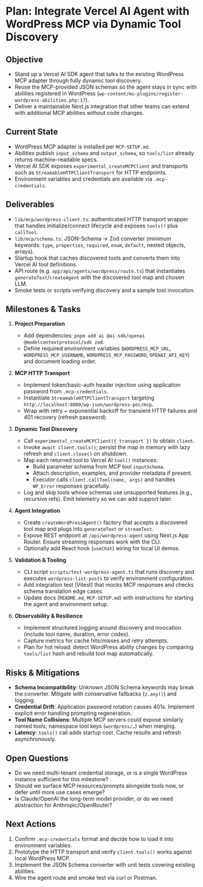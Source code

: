 # Plan: Integrate Vercel AI Agent with WordPress MCP via Dynamic Tool Discovery

## Objective
- Stand up a Vercel AI SDK agent that talks to the existing WordPress MCP adapter through fully dynamic tool discovery.
- Reuse the MCP-provided JSON schemas so the agent stays in sync with abilities registered in WordPress (`wp-content/mu-plugins/register-wordpress-abilities.php:17`).
- Deliver a maintainable Next.js integration that other teams can extend with additional MCP abilities without code changes.

## Current State
- WordPress MCP adapter is installed per `MCP-SETUP.md`.
- Abilities publish `input_schema` and `output_schema`, so `tools/list` already returns machine-readable specs.
- Vercel AI SDK exposes `experimental_createMCPClient` and transports such as `StreamableHTTPClientTransport` for HTTP endpoints.
- Environment variables and credentials are available via `.mcp-credentials`.

## Deliverables
- `lib/mcp/wordpress-client.ts`: authenticated HTTP transport wrapper that handles initialize/connect lifecycle and exposes `tools()` plus `callTool`.
- `lib/mcp/schema.ts`: JSON-Schema → Zod converter (minimum keywords: `type`, `properties`, `required`, `enum`, `default`, nested objects, arrays).
- Startup hook that caches discovered tools and converts them into Vercel AI tool definitions.
- API route (e.g. `app/api/agents/wordpress/route.ts`) that instantiates `generateText`/`createAgent` with the discovered tool map and chosen LLM.
- Smoke tests or scripts verifying discovery and a sample tool invocation.

## Milestones & Tasks
1. **Project Preparation**
   - Add dependencies: `pnpm add ai @ai-sdk/openai @modelcontextprotocol/sdk zod`.
   - Define required environment variables (`WORDPRESS_MCP_URL`, `WORDPRESS_MCP_USERNAME`, `WORDPRESS_MCP_PASSWORD`, `OPENAI_API_KEY`) and document loading order.

2. **MCP HTTP Transport**
   - Implement token/basic-auth header injection using application password from `.mcp-credentials`.
   - Instantiate `StreamableHTTPClientTransport` targeting `http://localhost:8000/wp-json/wordpress-poc/mcp`.
   - Wrap with retry + exponential backoff for transient HTTP failures and 401 recovery (refresh password).

3. **Dynamic Tool Discovery**
   - Call `experimental_createMCPClient({ transport })` to obtain `client`.
   - Invoke `await client.tools()`; persist the map in memory with lazy refresh and `client.close()` on shutdown.
   - Map each returned tool to Vercel AI `tool()` instances:
     - Build parameter schema from MCP tool `inputSchema`.
     - Attach description, examples, and provider metadata if present.
     - Executor calls `client.callTool(name, args)` and handles `WP_Error` responses gracefully.
   - Log and skip tools whose schemas use unsupported features (e.g., recursive refs). Emit telemetry so we can add support later.

4. **Agent Integration**
   - Create `createWordPressAgent()` factory that accepts a discovered tool map and plugs into `generateText` or `streamText`.
   - Expose REST endpoint at `/api/wordpress-agent` using Next.js App Router. Ensure streaming responses work with the CLI.
   - Optionally add React hook (`useChat`) wiring for local UI demos.

5. **Validation & Tooling**
   - CLI script `scripts/test-wordpress-agent.ts` that runs discovery and executes `wordpress-list-posts` to verify environment configuration.
   - Add integration test (Vitest) that mocks MCP responses and checks schema translation edge cases.
   - Update docs (`README.md`, `MCP-SETUP.md`) with instructions for starting the agent and environment setup.

6. **Observability & Resilience**
   - Implement structured logging around discovery and invocation (include tool name, duration, error codes).
   - Capture metrics for cache hits/misses and retry attempts.
   - Plan for hot reload: detect WordPress ability changes by comparing `tools/list` hash and rebuild tool map automatically.

## Risks & Mitigations
- **Schema Incompatibility**: Unknown JSON Schema keywords may break the converter. Mitigate with conservative fallbacks (`z.any()`) and logging.
- **Credential Drift**: Application password rotation causes 401s. Implement explicit error handling prompting regeneration.
- **Tool Name Collisions**: Multiple MCP servers could expose similarly named tools; namespace tool keys (`wordpress/…`) when merging.
- **Latency**: `tools()` call adds startup cost. Cache results and refresh asynchronously.

## Open Questions
- Do we need multi-tenant credential storage, or is a single WordPress instance sufficient for this milestone?
- Should we surface MCP resources/prompts alongside tools now, or defer until more use cases emerge?
- Is Claude/OpenAI the long-term model provider, or do we need abstraction for Anthropic/OpenRouter?

## Next Actions
1. Confirm `.mcp-credentials` format and decide how to load it into environment variables.
2. Prototype the HTTP transport and verify `client.tools()` works against local WordPress MCP.
3. Implement the JSON Schema converter with unit tests covering existing abilities.
4. Wire the agent route and smoke test via curl or Postman.
